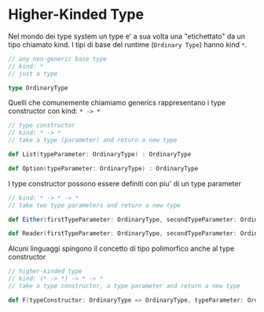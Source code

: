 # Higher-Kinded Type

Nel mondo dei type system un type e' a sua volta una "etichettato" da un tipo chiamato kind.
I tipi di base del runtime (`Ordinary Type`) hanno kind `*`.
```scala
// any non-generic base type
// kind: *
// just a type

type OrdinaryType
```
Quelli che comunemente chiamiamo generics rappresentano i type constructor con kind: `* -> *`
```scala
// type constructor
// kind: * -> *
// take a type (parameter) and return a new type

def List(typeParameter: OrdinaryType) : OrdinaryType

def Option(typeParameter: OrdinaryType) : OrdinaryType
```
I type constructor possono essere definiti con piu' di un type parameter
```scala
// kind: * -> * -> *
// take two type parameters and return a new type

def Either(firstTypeParameter: OrdinaryType, secondTypeParameter: OrdinaryType) : OrdinaryType

def Reader(firstTypeParameter: OrdinaryType, secondTypeParameter: OrdinaryType) : OrdinaryType
```
Alcuni linguaggi spingono il concetto di tipo polimorfico anche al type constructor
```scala
// higher-kinded type
// kind: (* -> *) -> * -> *
// take a type constructor, a type parameter and return a new type

def F(typeConstructor: OrdinaryType => OrdinaryType, typeParameter: OrdinaryType) : OrdinaryType = ???
```